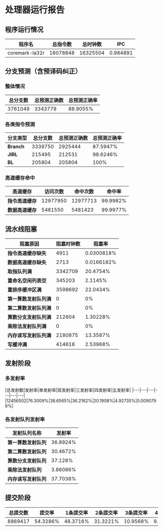 # 处理器运行报告
## 程序运行情况
|程序名|总指令数|总时钟数|IPC|
|---|---|---|---|
|coremark-la32r|16078848|16325504|0.984891|

## 分支预测（含预译码纠正）
### 整体情况
|总分支数|总预测正确数|总预测正确率|
|---|---|---|
|3761049|3343779|88.9055%|

### 各类指令预测
|分支类型|总分支数|总预测正确数|总预测正确率|
|---|---|---|---|
|**Branch**| 3339750 | 2925444 | 87.5947%|
|**JIRL**| 215495 | 212531 | 98.6246%|
|**BL**| 205804 | 205804 | 100%|

### 高速缓存命中
|高速缓存|访问次数|命中次数|命中率|
|---|---|---|---|
|**指令高速缓存**| 12977950 | 12977713 | 99.9982%|
|**数据高速缓存**| 5481550 | 5481423 | 99.9977%|
## 流水线阻塞
|阻塞原因|阻塞时钟数|阻塞率|
|---|---|---|
|**指令高速缓存缺失**| 4911 | 0.0300818%|
|**数据高速缓存缺失**| 2713 | 0.0166182%|
|**取指队列满**| 3342709 | 20.4754%|
|**重命名空闲列表空**|345203 | 2.1145%|
|**重排序缓冲区满**|3598692 | 22.0434%|
|**第一算数发射队列满**|0 | 0%|
|**第二算数发射队列满**|0 | 0%|
|**算数分支发射队列满**|212604 | 1.30228%|
|**乘除法发射队列满**|0 | 0%|
|**内存读写发射队列满**|2180875 | 13.3587%|
|**写缓冲满**|414616 | 2.53968%|

## 发射阶段
### 多发射率
|总发射数|发射率|单发射率|双发射率|三发射率|四发射率|五发射率|
|---|---|---|---|---|---|
|12456502|76.3009%|38.6565%|36.2162%|20.1908%|4.92735%|0.0090796%|

### 各发射队列发射率
|发射队列名称|发射率|
|---|---|
|**第一算数发射队列**|36.8924%|
|**第二算数发射队列**|30.4672%|
|**算数分支发射队列**|37.128%|
|**乘除法发射队列**|3.86086%|
|**内存读写发射队列**|37.7038%|

## 提交阶段
|总提交数|提交率|1条提交率|2条提交率|3条提交率|4条提交率|
|---|---|---|---|---|---|
|8869417|54.3286%|48.3716%|31.3221%|10.9568%|9.34945%|
